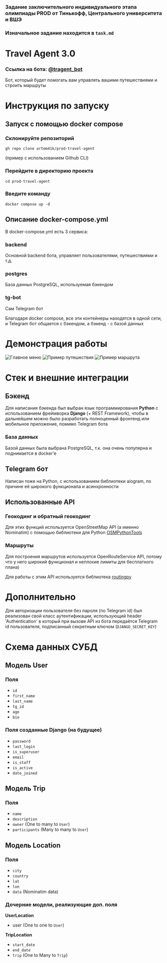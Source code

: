 ### Задание заключительного индивидуального этапа олимпиады PROD от Тинькофф, Центрального университета и ВШЭ
### Изначальное задание находится в `task.md`

# Travel Agent 3.0

### Ссылка на бота: [@tragent_bot](https://t.me/tragent_bot)
Бот, который будет помогать вам управлять вашими путешествиями и строить маршруты
# Инструкция по запуску
## Запуск с помощью docker compose
### Склонируйте репозиторий

`gh repo clone artem41k/prod-travel-agent`

(пример с использованием Github CLI)

### Перейдите в директорию проекта

`cd prod-travel-agent`

### Введите команду

`docker compose up -d`

## Описание docker-compose.yml

В docker-compose.yml есть 3 сервиса:

### backend

Основной backend бота, управляет пользователями, путешествиями и т.д.

### postgres

База данных PostgreSQL, используемая бэкендом

### tg-bot

Сам Telegram бот

Благодаря docker compose, все эти контейнеры находятся в одной сети, и Telegram бот общается с бэкендом, а бэкенд - с базой данных

# Демонстрация работы
![Главное меню](images/image1.png)
![Пример путешествия](images/image2.png)
![Пример маршрута](images/image3.png)
# Стек и внешние интеграции

## Бэкенд

Для написания бэкенда был выбран язык программирования **Python** с использованием фреймворка **Django** (+ REST Framework), чтобы в дальнейшем можно было разработать полноценный фронтенд или мобильное приложение, помимо Telegram бота

### База данных

Базой данных была выбрана PostgreSQL, т.к. она очень популярна и поднимается в docker’е

## Telegram бот

Написан тоже на Python, с использованием библиотеки aiogram, по причине её широкого функционала и асинхронности

## Использованные API

### Геокодинг и обратный геокодинг

Для этих функций используется OpenStreetMap API (а именно Nominatim) с помощью библиотеки для Python [OSMPythonTools](https://github.com/mocnik-science/osm-python-tools)

### Маршруты

Для построения маршрутов используется OpenRouteService API, потому что у него широкий функционал и неплохие лимиты для бесплатного плана)

Для работы с этим API используется библиотека [routingpy](https://github.com/gis-ops/routingpy)

# Дополнительно
Для авторизации пользователя без пароля (по Telegram id) был реализован свой класс аутентификации, использующий header 'Authentication' в который при вызове API из бота передаётся Telegram id пользователя, подписанный секретным ключом (`DJANGO_SECRET_KEY`)

# Схема данных СУБД

## Модель User
### Поля
- `id`
- `first_name`
- `last_name`
- `tg_id`
- `age`
- `bio`
### Поля созданные Django (на будущее)
- `password`
- `last_login`
- `is_superuser`
- `email`
- `is_staff`
- `is_active`
- `date_joined`

## Модель Trip
### Поля
- `name`
- `description`
- `owner` (One to many to `User`)
- `participants` (Many to many to `User`)

## Модель Location
### Поля
- `city`
- `country`
- `lat`
- `lon`
- `data` (Nominatim data)
### Дочерние модели, реализующие доп. поля
**UserLocation**
- user (One to one to `User`)

**TripLocation**
- `start_date`
- `end_date`
- `trip` (One to Many to `Trip`)
